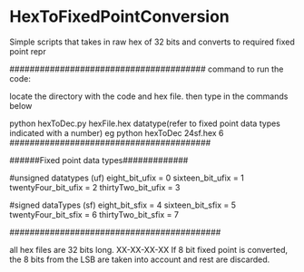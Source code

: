 # HexToFixedPointConversion

Simple scripts that takes in raw hex of 32 bits and converts to required fixed point repr

#######################################
command to run the code: 

locate the directory with the code and hex file. then type in the commands below

python hexToDec.py hexFile.hex datatype(refer to fixed point data types indicated with a number)
eg python hexToDec 24sf.hex 6
########################################

######Fixed point data types#############

#unsigned datatypes (uf)
eight_bit_ufix = 0 
sixteen_bit_ufix = 1
twentyFour_bit_ufix = 2
thirtyTwo_bit_ufix = 3

#signed dataTypes  (sf)
eight_bit_sfix = 4
sixteen_bit_sfix = 5
twentyFour_bit_sfix = 6
thirtyTwo_bit_sfix = 7

##########################################

all hex files are 32 bits long.
XX-XX-XX-XX
If 8 bit fixed point is converted, the 8 bits from the LSB are taken into account and rest are discarded. 
